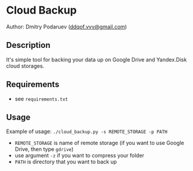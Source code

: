 # Cloud Backup

Author: Dmitry Podaruev (ddqof.vvv@gmail.com)

## Description

It's simple tool for backing your data up on Google Drive and Yandex.Disk cloud storages.

## Requirements

* see `requirements.txt`

## Usage

Example of usage: `./cloud_backup.py -s REMOTE_STORAGE -p PATH`
* `REMOTE_STORAGE` is name of remote storage
(if you want to use Google Drive, then type `gdrive`)
* use argument `-z` if you want to compress your folder
* `PATH` is directory that you want to back up
